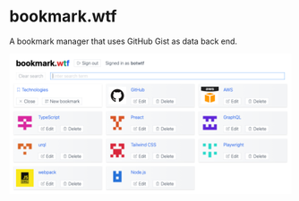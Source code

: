 # bookmark.wtf

A bookmark manager that uses GitHub Gist as data back end.

<a href="https://bookmark.wtf/9803bde974539a8992c0515b28db439b"><img src="./screenshot.png"/></a>
